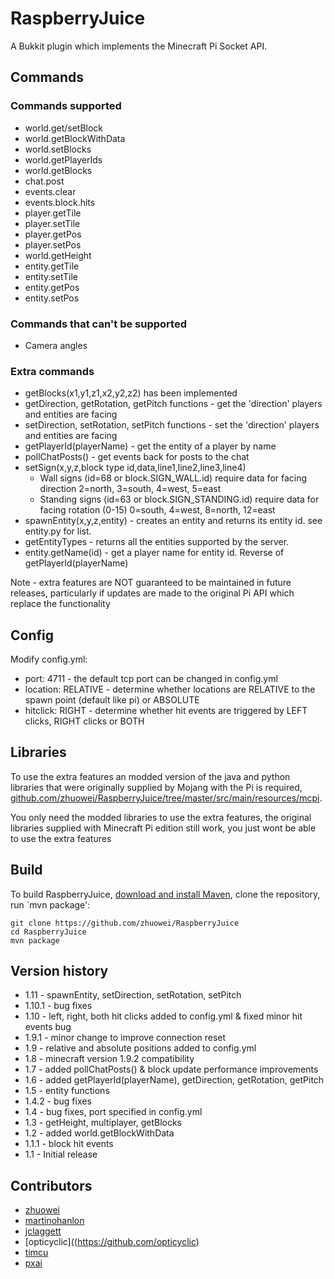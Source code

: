 # RaspberryJuice

A Bukkit plugin which implements the Minecraft Pi Socket API.

## Commands

### Commands supported

 - world.get/setBlock
 - world.getBlockWithData
 - world.setBlocks
 - world.getPlayerIds
 - world.getBlocks
 - chat.post
 - events.clear
 - events.block.hits
 - player.getTile
 - player.setTile
 - player.getPos
 - player.setPos
 - world.getHeight
 - entity.getTile
 - entity.setTile
 - entity.getPos
 - entity.setPos

### Commands that can't be supported

 - Camera angles

### Extra commands

 - getBlocks(x1,y1,z1,x2,y2,z2) has been implemented
 - getDirection, getRotation, getPitch functions - get the 'direction' players and entities are facing
 - setDirection, setRotation, setPitch functions - set the 'direction' players and entities are facing
 - getPlayerId(playerName) - get the entity of a player by name
 - pollChatPosts() - get events back for posts to the chat
 - setSign(x,y,z,block type id,data,line1,line2,line3,line4)
   - Wall signs (id=68 or block.SIGN_WALL.id) require data for facing direction 2=north, 3=south, 4=west, 5=east
   - Standing signs (id=63 or block.SIGN_STANDING.id) require data for facing rotation (0-15) 0=south, 4=west, 8=north, 12=east
 - spawnEntity(x,y,z,entity) - creates an entity and returns its entity id. see entity.py for list.
 - getEntityTypes - returns all the entities supported by the server.
 - entity.getName(id) - get a player name for entity id. Reverse of getPlayerId(playerName)

Note - extra features are NOT guaranteed to be maintained in future releases, particularly if updates are made to the original Pi API which replace the functionality

## Config

Modify config.yml:

 - port: 4711 - the default tcp port can be changed in config.yml
 - location: RELATIVE - determine whether locations are RELATIVE to the spawn point (default like pi) or ABSOLUTE
 - hitclick: RIGHT - determine whether hit events are triggered by LEFT clicks, RIGHT clicks or BOTH 

## Libraries

To use the extra features an modded version of the java and python libraries that were originally supplied by Mojang with the Pi is required, [github.com/zhuowei/RaspberryJuice/tree/master/src/main/resources/mcpi](https://github.com/zhuowei/RaspberryJuice/tree/master/src/main/resources/mcpi).  

You only need the modded libraries to use the extra features, the original libraries supplied with Minecraft Pi edition still work, you just wont be able to use the extra features

## Build

To build RaspberryJuice, [download and install Maven](https://maven.apache.org/install.html), clone the repository, run `mvn package':

```
git clone https://github.com/zhuowei/RaspberryJuice
cd RaspberryJuice
mvn package
```

## Version history

 - 1.11 - spawnEntity, setDirection, setRotation, setPitch
 - 1.10.1 - bug fixes
 - 1.10 - left, right, both hit clicks added to config.yml & fixed minor hit events bug
 - 1.9.1 - minor change to improve connection reset
 - 1.9 - relative and absolute positions added to config.yml
 - 1.8 - minecraft version 1.9.2 compatibility
 - 1.7 - added pollChatPosts() & block update performance improvements
 - 1.6 - added getPlayerId(playerName), getDirection, getRotation, getPitch
 - 1.5 - entity functions
 - 1.4.2 - bug fixes
 - 1.4 - bug fixes, port specified in config.yml
 - 1.3 - getHeight, multiplayer, getBlocks
 - 1.2 - added world.getBlockWithData
 - 1.1.1 - block hit events
 - 1.1 - Initial release

## Contributors

 - [zhuowei](https://github.com/zhuowei)
 - [martinohanlon](https://github.com/martinohanlon)
 - [jclaggett](https://github.com/jclaggett)
 - [opticyclic]((https://github.com/opticyclic)
 - [timcu](https://www.triptera.com.au/wordpress/)
 - [pxai](https://github.com/pxai)

